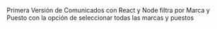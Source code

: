 Primera Versión de Comunicados con React y Node filtra por Marca y Puesto con la opción de seleccionar todas las marcas y puestos
